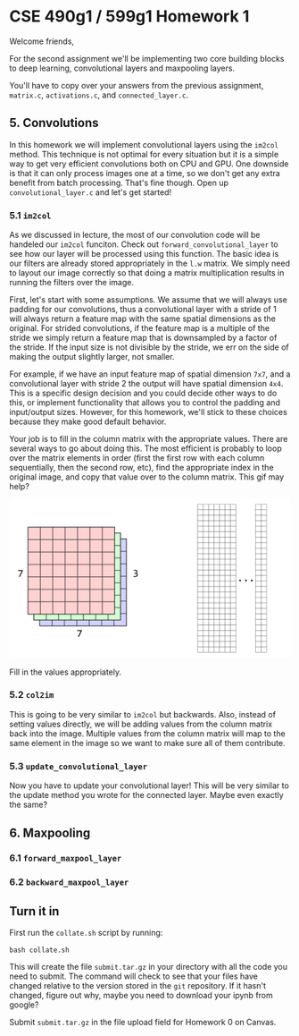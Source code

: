 # CSE 490g1 / 599g1 Homework 1 #

Welcome friends,

For the second assignment we'll be implementing two core building blocks to deep learning, convolutional layers and maxpooling layers.

You'll have to copy over your answers from the previous assignment, `matrix.c`, `activations.c`, and `connected_layer.c`.

## 5. Convolutions ##

In this homework we will implement convolutional layers using the `im2col` method. This technique is not optimal for every situation but it is a simple way to get very efficient convolutions both on CPU and GPU. One downside is that it can only process images one at a time, so we don't get any extra benefit from batch processing. That's fine though. Open up `convolutional_layer.c` and let's get started!

### 5.1 `im2col` ###

As we discussed in lecture, the most of our convolution code will be handeled our `im2col` funciton. Check out `forward_convolutional_layer` to see how our layer will be processed using this function. The basic idea is our filters are already stored appropriately in the `l.w` matrix. We simply need to layout our image correctly so that doing a matrix multiplication results in running the filters over the image.

First, let's start with some assumptions. We assume that we will always use padding for our convolutions, thus a convolutional layer with a stride of 1 will always return a feature map with the same spatial dimensions as the original. For strided convolutions, if the feature map is a multiple of the stride we simply return a feature map that is downsampled by a factor of the stride. If the input size is not divisible by the stride, we err on the side of making the output slightly larger, not smaller.

For example, if we have an input feature map of spatial dimension `7x7`, and a convolutional layer with stride 2 the output will have spatial dimension `4x4`. This is a specific design decision and you could decide other ways to do this, or implement functionality that allows you to control the padding and input/output sizes. However, for this homework, we'll stick to these choices because they make good default behavior.

Your job is to fill in the column matrix with the appropriate values. There are several ways to go about doing this. The most efficient is probably to loop over the matrix elements in order (first the first row with each column sequentially, then the second row, etc), find the appropriate index in the original image, and copy that value over to the column matrix. This gif may help?

![im2col example](figs/im2col.gif)

Fill in the values appropriately.

### 5.2 `col2im` ###

This is going to be very similar to `im2col` but backwards. Also, instead of setting values directly, we will be adding values from the column matrix back into the image. Multiple values from the column matrix will map to the same element in the image so we want to make sure all of them contribute.

### 5.3 `update_convolutional_layer` ###

Now you have to update your convolutional layer! This will be very similar to the update method you wrote for the connected layer. Maybe even exactly the same?

## 6. Maxpooling ##

### 6.1 `forward_maxpool_layer` ###

### 6.2 `backward_maxpool_layer` ###

## Turn it in ##

First run the `collate.sh` script by running:

    bash collate.sh
    
This will create the file `submit.tar.gz` in your directory with all the code you need to submit. The command will check to see that your files have changed relative to the version stored in the `git` repository. If it hasn't changed, figure out why, maybe you need to download your ipynb from google?

Submit `submit.tar.gz` in the file upload field for Homework 0 on Canvas.

